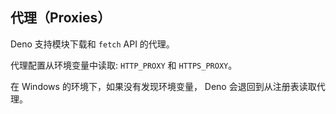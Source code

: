 ## 代理（Proxies）

Deno 支持模块下载和 `fetch` API 的代理。

代理配置从环境变量中读取: `HTTP_PROXY` 和 `HTTPS_PROXY`。

在 Windows 的环境下，如果没有发现环境变量， Deno 会退回到从注册表读取代理。